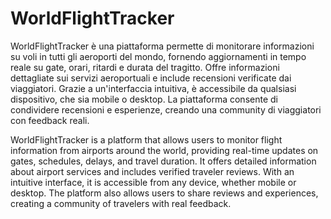 # WorldFlightTracker
WorldFlightTracker è una piattaforma permette di monitorare informazioni su voli in tutti gli aeroporti del mondo, fornendo aggiornamenti in tempo reale su gate, orari, ritardi e durata del tragitto. Offre informazioni dettagliate sui servizi aeroportuali e include recensioni verificate dai viaggiatori. Grazie a un'interfaccia intuitiva, è accessibile da qualsiasi dispositivo, che sia mobile o desktop. La piattaforma consente di condividere recensioni e esperienze, creando una community di viaggiatori con feedback reali.

WorldFlightTracker is a platform that allows users to monitor flight information from airports around the world, providing real-time updates on gates, schedules, delays, and travel duration. It offers detailed information about airport services and includes verified traveler reviews. With an intuitive interface, it is accessible from any device, whether mobile or desktop. The platform also allows users to share reviews and experiences, creating a community of travelers with real feedback.
